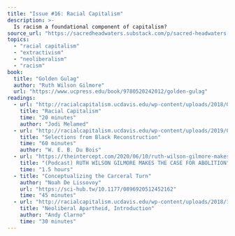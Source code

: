 ```yaml
---
title: "Issue #16: Racial Capitalism"
description: >-
  Is racism a foundational component of capitalism?
source_url: "https://sacredheadwaters.substack.com/p/sacred-headwaters-16-racial-capitalism"
topics:
  - "racial capitalism"
  - "extractivism"
  - "neoliberalism"
  - "racism"
book:
  title: "Golden Gulag"
  author: "Ruth Wilson Gilmore"
  url: "https://www.ucpress.edu/book/9780520242012/golden-gulag"
readings:
  - url: "http://racialcapitalism.ucdavis.edu/wp-content/uploads/2018/01/melamed-racial-capitalism.pdf"
    title: "Racial Capitalism"
    time: "20 minutes"
    author: "Jodi Melamed"
  - url: "http://racialcapitalism.ucdavis.edu/wp-content/uploads/2019/01/DuBois-Black-Reconstruction-Selections.pdf"
    title: "Selections from Black Reconstruction"
    time: "60 minutes"
    author: "W. E. B. Du Bois"
  - url: "https://theintercept.com/2020/06/10/ruth-wilson-gilmore-makes-the-case-for-abolition/"
    title: "(Podcast) RUTH WILSON GILMORE MAKES THE CASE FOR ABOLITION"
    time: "1.5 hours"
  - title: "Conceptualizing the Carceral Turn"
    author: "Noah De Lissovoy"
    url: "https://sci-hub.tw/10.1177/0896920512452162"
    time: "45 minutes"
  - url: "http://racialcapitalism.ucdavis.edu/wp-content/uploads/2018/10/Clarno-Neoliberal-Apartheid-Introduction.pdf"
    title: "Neoliberal Apartheid, Introduction"
    author: "Andy Clarno"
    time: "30 minutes"
---
```

